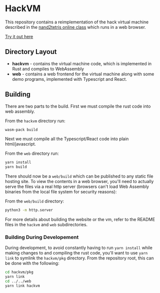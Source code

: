 # HackVM

This repository contains a reimplementation of the hack virtual machine described
in the [nand2tetris online class](https://www.nand2tetris.org/) which runs in a
web browser.

[Try it out here](https://pcardune.github.io/hackvm/index.html#/)

## Directory Layout

- **hackvm** - contains the virtual machine code, which is implemented in Rust and compiles to WebAssembly
- **web** - contains a web frontend for the virtual machine along with some demo programs,
  implemented with Typescript and React.

## Building

There are two parts to the build. First we must compile the rust code into web assembly.

From the `hackvm` directory run:

```bash
wasm-pack build
```

Next we must compile all the Typescript/React code into plain html/javascript.

From the `web` directory run:

```bash
yarn install
yarn build
```

There should now be a `web/build` which can be published to any static file hosting site. To
view the contents in a web browser, you'll need to actually serve the files via a real http
server (browsers can't load Web Assembly binaries from the local file system for security reasons):

From the `web/build` directory:

```bash
python3 -m http.server
```

For more details about building the website or the vm, refer to the README files in the `hackvm` and `web` subdirectories.

### Building During Developement

During development, to avoid constantly having to run `yarn install` while making changes to and compiling the rust code, you'll want to use `yarn link` to symlink the `hackvm/pkg` directory. From the repository root, this can be done with the following:

```bash
cd hackvm/pkg
yarn link
cd ../../web
yarn link hackvm
```
